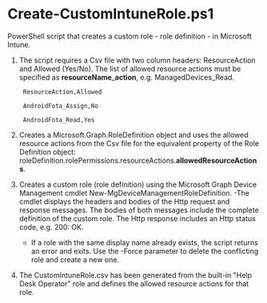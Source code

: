 # Create-CustomIntuneRole.ps1

PowerShell script that creates a custom role - role definition - in Microsoft Intune.

1. The script requires a Csv file with two column headers: ResourceAction and Allowed (Yes/No). The list of allowed resource actions must be specified as **resourceName**_**action**, e.g. ManagedDevices_Read.

        ResourceAction,Allowed

        AndroidFota_Assign,No

        AndroidFota_Read,Yes

2. Creates a Microsoft.Graph.RoleDefinition object and uses the allowed resource actions from the Csv file for the equivalent property of the Role Definition object: roleDefinition.rolePermissions.resourceActions.**allowedResourceActions**.
3. Creates a custom role (role definition) using the Microsoft Graph Device Management cmdlet New-MgDeviceManagementRoleDefinition.
    -The cmdlet displays the headers and bodies of the Http request and response messages. The bodies of both messages include the complete definition of the custom role. The Http response includes an Http status code, e.g. 200: OK.
    - If a role with the same display name already exists, the script returns an error and exits. Use the -Force parameter to delete the conflicting role and create a new one.
4. The CustomIntuneRole.csv has been generated from the built-in "Help Desk Operator" role and defines the allowed resource actions for that role.

